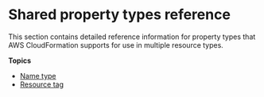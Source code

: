# Shared property types reference<a name="cfn-reference-shared"></a>

This section contains detailed reference information for property types that AWS CloudFormation supports for use in multiple resource types\.

**Topics**
+ [Name type](aws-properties-name.md)
+ [Resource tag](aws-properties-resource-tags.md)
